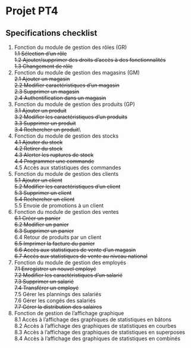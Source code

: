 # Projet PT4

## Specifications checklist

1. Fonction du module de gestion des rôles (GR)\
   ~~1.1 Sélection d’un rôle~~\
   ~~1.2 Ajouter/supprimer des droits d’accès à des fonctionnalités~~\
   ~~1.3 Changement de rôle~~
2. Fonction du module de gestion des magasins (GM)\
   ~~2.1 Ajouter un magasin~~\
   ~~2.2 Modifier caractéristiques d’un magasin~~\
   ~~2.3 Supprimer un magasin~~\
   ~~2.4 Authentification dans un magasin~~
3. Fonction du module de gestion des produits (GP)\
   ~~3.1 Ajouter un produit~~\
   ~~3.2 Modifier les caractéristiques d’un produits~~\
   ~~3.3 Supprimer un produit~~\
   ~~3.4 Rechercher un produit~~\
4. Fonction du module de gestion des stocks\
   ~~4.1 Ajouter du stock~~\
   ~~4.2 Retirer du stock~~\
   ~~4.3 Alerter les ruptures de stock~~\
   ~~4.4 Programmer une commande~~\
   4.5 Accès aux statistiques des commandes
5. Fonction du module de gestion des clients\
   ~~5.1 Ajouter un client~~\
   ~~5.2 Modifier les caractéristiques d’un client~~\
   ~~5.3 Supprimer un client~~\
   ~~5.4 Rechercher un client~~\
   5.5 Envoie de promotions à un client
6. Fonction du module de gestion des ventes\
   ~~6.1 Créer un panier~~\
   ~~6.2 Modifier un panier~~\
   ~~6.3 Supprimer un panier~~\
   6.4 Retour de produits par un client\
   ~~6.5 Imprimer la facture du panier~~\
   ~~6.6 Accès aux statistiques de vente d’un magasin~~\
   ~~6.7 Accès aux statistiques de vente au niveau national~~
7. Fonction du module de gestion des employés\
   ~~7.1 Enregistrer un nouvel employé~~\
   ~~7.2 Modifier les caractéristiques d’un salarié~~\
   ~~7.3 Supprimer un salarié~~\
   ~~7.4 Transférer un employé~~\
   7.5 Gérer les plannings des salariés\
   7.6 Gérer les congés des salariés\
   ~~7.7 Gérer la distribution des salaires~~
8. Fonction de gestion de l’affichage graphique\
   8.1 Accès à l’affichage des graphiques de statistiques en bâtons\
   8.2 Accès à l’affichage des graphiques de statistiques en courbes\
   8.3 Accès à l’affichage des graphiques de statistiques en superposes\
   8.4 Accès à l’affichage des graphiques de statistiques en combinés


